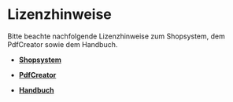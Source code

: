 # Lizenzhinweise 

Bitte beachte nachfolgende Lizenzhinweise zum Shopsystem, dem PdfCreator sowie dem Handbuch.

-   **[Shopsystem](A_a_Shopsystem.md)**  

-   **[PdfCreator](A_c_PdfCreator.md)**  

-   **[Handbuch](A_d_Handbuch.md)**  




